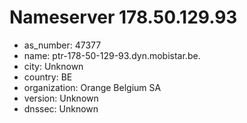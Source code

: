 # Nameserver 178.50.129.93

* as_number: 47377
* name: ptr-178-50-129-93.dyn.mobistar.be.
* city: Unknown
* country: BE
* organization: Orange Belgium SA
* version: Unknown
* dnssec: Unknown
